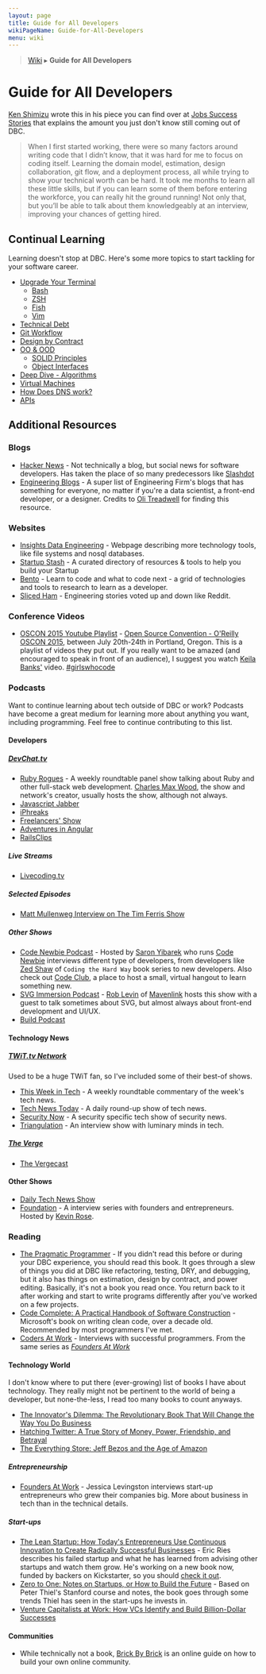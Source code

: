 ```yaml
---
layout: page
title: Guide for All Developers
wikiPageName: Guide-for-All-Developers
menu: wiki
---
```


> [Wiki](Home) ▸ **Guide for All Developers**

# Guide for All Developers

[Ken Shimizu](https://twitter.com/vice_versus_) wrote this in his piece you can find over at [Jobs Success Stories](Jobs-Success-Stories) that explains the amount you just don't know still coming out of DBC.

> When I first started working, there were so many factors around writing code that I didn’t know, that it was hard for me to focus on coding itself. Learning the domain model, estimation, design collaboration, git flow, and a deployment process, all while trying to show your technical worth can be hard. It took me months to learn all these little skills, but if you can learn some of them before entering the workforce, you can really hit the ground running! Not only that, but you’ll be able to talk about them knowledgeably at an interview, improving your chances of getting hired.

## Continual Learning

Learning doesn't stop at DBC. Here's some more topics to start tackling for your software career.

* [Upgrade Your Terminal](Guide-Learning-Terminal)
	* [Bash](Guide-Learning-Terminal#bash)
	* [ZSH](Guide-Learning-Terminal#zsh)
	* [Fish](Guide-Learning-Terminal#fish)
	* [Vim](Guide-Learning-Terminal#vim)
* [Technical Debt](Guide-Learning-Tech-Debt)
* [Git Workflow](Guide-Learning-Git-Workflow)
* [Design by Contract](Guide-Learning-DBC)
* [OO & OOD](Guide-Learning-OO)
	* [SOLID Principles](Guide-Learning-OO#solid-principles)
	* [Object Interfaces](Guide-Learning-OO#object-interfaces)
* [Deep Dive - Algorithms](Guide-Learning-Algorithms)
* [Virtual Machines](Guide-Learning-Virtual-Machines)
* [How Does DNS work?](Guide-Learning-DNS)
* [APIs](Guide-Learning-API)

## Additional Resources

### Blogs

* [Hacker News](https://news.ycombinator.com/news) - Not technically a blog, but social news for software developers. Has taken the place of so many predecessors like [Slashdot](http://slashdot.org/)
* [Engineering Blogs](https://github.com/kilimchoi/engineering-blogs) - A super list of Engineering Firm's blogs that has something for everyone, no matter if you're a data scientist, a front-end developer, or a designer. Credits to [Oli Treadwell](https://github.com/olitreadwell) for finding this resource.

### Websites

* [Insights Data Engineering](http://insightdataengineering.com/blog/pipeline_map.html) - Webpage describing more technology tools, like file systems and nosql databases.
* [Startup Stash](http://startupstash.com/) - A curated directory of resources & tools to help you build your Startup
* [Bento](https://www.bento.io/) - Learn to code and what to code next - a grid of technologies and tools to research to learn as a developer.
* [Sliced Ham](http://www.slicedham.co/) - Engineering stories voted up and down like Reddit.

### Conference Videos

* [OSCON 2015 Youtube Playlist](https://www.youtube.com/playlist?list=PL055Epbe6d5YhDchEvY3O4nIuSLYyrx7K) - [Open Source Convention - O'Reilly OSCON 2015](http://www.oscon.com/open-source-2015), between July 20th-24th in Portland, Oregon. This is a playlist of videos they put out. If you really want to be amazed (and encouraged to speak in front of an audience), I suggest you watch [Keila Banks'](https://www.youtube.com/watch?v=xkTcSoQ-q5Q) video. [#girlswhocode](http://girlswhocode.com/)

### Podcasts

Want to continue learning about tech outside of DBC or work? Podcasts have become a great medium for learning more about anything you want, including programming. Feel free to continue contributing to this list.

#### Developers

##### [DevChat.tv](http://devchat.tv/)
* [Ruby Rogues](http://devchat.tv/ruby-rogues/) - A weekly roundtable panel show talking about Ruby and other full-stack web development. [Charles Max Wood](https://twitter.com/cmaxw), the show and network's creator, usually hosts the show, although not always.
* [Javascript Jabber](http://devchat.tv/js-jabber)
* [iPhreaks](http://devchat.tv/iphreaks)
* [Freelancers' Show](http://devchat.tv/freelancers)
* [Adventures in Angular](http://devchat.tv/adventures-in-angular)
* [RailsClips](http://devchat.tv/rails-clips)

##### Live Streams
* [Livecoding.tv](http://livecoding.tv/)

##### Selected Episodes
* [Matt Mullenweg Interview on The Tim Ferris Show](http://fourhourworkweek.com/2015/02/09/matt-mullenweg/)

##### Other Shows
* [Code Newbie Podcast](http://www.codenewbie.org/podcast) - Hosted by [Saron Yibarek](https://twitter.com/saronyitbarek) who runs [Code Newbie](http://www.codenewbie.org/) interviews different type of developers, from developers like [Zed Shaw](http://www.codenewbie.org/podcast/the-hard-way) of `Coding the Hard Way` book series to new developers. Also check out [Code Club](http://www.codenewbie.org/code-club), a place to host a small, virtual hangout to learn something new.
* [SVG Immersion Podcast](http://svgimmersion.com/) - [Rob Levin](https://twitter.com/roblevintennis) of [Mavenlink](https://www.mavenlink.com/) hosts this show with a guest to talk sometimes about SVG, but almost always about front-end development and UI/UX.
* [Build Podcast](http://build-podcast.com/)

#### Technology News

##### [TWiT.tv Network](http://twit.tv/)

Used to be a huge TWiT fan, so I've included some of their best-of shows.

* [This Week in Tech](http://twit.tv/show/this-week-in-tech/) - A weekly roundtable commentary of the week's tech news.
* [Tech News Today](http://twit.tv/show/tech-news-today) - A daily round-up show of tech news.
* [Security Now](http://twit.tv/show/security-now) - A security specific tech show of security news.
* [Triangulation](http://twit.tv/show/triangulation) - An interview show with luminary minds in tech.

##### [The Verge](http://www.theverge.com)

* [The Vergecast](http://www.theverge.com/label/the-vergecast)

#### Other Shows

* [Daily Tech News Show](http://www.dailytechnewsshow.com/)
* [Foundation](http://foundation.bz/) - A interview series with founders and entrepreneurs. Hosted by [Kevin Rose](https://twitter.com/kevinrose).

### Reading

* [The Pragmatic Programmer](http://www.amazon.com/The-Pragmatic-Programmer-Journeyman-Master/dp/020161622X) - If you didn't read this before or during your DBC experience, you should read this book. It goes through a slew of things you did at DBC like refactoring, testing, DRY, and debugging, but it also has things on estimation, design by contract, and power editing. Basically, it's not a book you read once. You return back to it after working and start to write programs differently after you've worked on a few projects.
* [Code Complete: A Practical Handbook of Software Construction](http://www.amazon.com/Code-Complete-Practical-Handbook-Construction/dp/0735619670/) - Microsoft's book on writing clean code, over a decade old. Recommended by most programmers I've met.
* [Coders At Work](http://www.amazon.com/Coders-Work-Reflections-Craft-Programming/dp/1430219483) - Interviews with successful programmers. From the same series as *[Founders At Work](#founders-at-work)*

#### Technology World

I don't know where to put there (ever-growing) list of books I have about technology. They really might not be pertinent to the world of being a developer, but none-the-less, I read too many books to count anyways.

* [The Innovator's Dilemma: The Revolutionary Book That Will Change the Way You Do Business](http://www.amazon.com/The-Innovators-Dilemma-Revolutionary-Business/dp/0062060244)
* [Hatching Twitter: A True Story of Money, Power, Friendship, and Betrayal](http://www.amazon.com/Hatching-Twitter-Story-Friendship-Betrayal/dp/1591847087)
* [The Everything Store: Jeff Bezos and the Age of Amazon](http://www.amazon.com/Everything-Store-Jeff-Bezos-Amazon/dp/0316219282)

##### Entrepreneurship

* <a id="founders-at-work"></a>[Founders At Work](http://www.amazon.com/Founders-Work-Stories-Startups-Early/dp/1430210788) - Jessica Levingston interviews start-up entrepreneurs who grew their companies big. More about business in tech than in the technical details.

##### Start-ups

* [The Lean Startup: How Today's Entrepreneurs Use Continuous Innovation to Create Radically Successful Businesses](http://www.amazon.com/The-Lean-Startup-Entrepreneurs-Continuous/dp/0307887898) - Eric Ries describes his failed startup and what he has learned from advising other startups and watch them grow. He's working on a new book now, funded by backers on Kickstarter, so you should [check it out](https://www.kickstarter.com/projects/881308232/only-on-kickstarter-the-leaders-guide-by-eric-ries).
* [Zero to One: Notes on Startups, or How to Build the Future](http://www.amazon.com/Zero-One-Notes-Startups-Future/dp/0804139296) - Based on Peter Thiel's Stanford course and notes, the book goes through some trends Thiel has seen in the start-ups he invests in.
* [Venture Capitalists at Work: How VCs Identify and Build Billion-Dollar Successes](http://www.amazon.com/Venture-Capitalists-Work-Billion-Dollar-Successes/dp/1430238372)

#### Communities

* While technically not a book, [Brick By Brick](http://www.communitybuildingguide.com) is an online guide on how to build your own online community.
